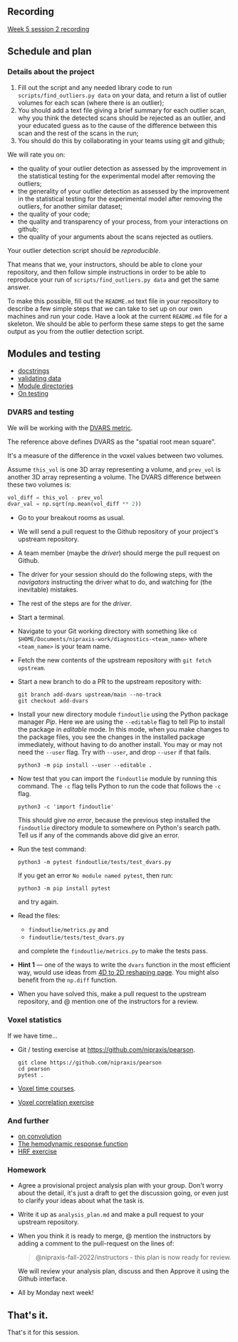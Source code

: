 ## Recording

[Week 5 session 2 recording](https://us06web.zoom.us/rec/share/6cBPJSNM-ro1jMn3euhV7krpH9E_Ao640b3MBcM7lg9gko7UamUaRQs_dupquddI.-vIh2nQXSLpbuYaM)

## Schedule and plan

### Details about the project

1. Fill out the script and any needed library code to run
   `scripts/find_outliers.py data` on your data, and return a list of
   outlier volumes for each scan (where there is an outlier);
2. You should add a text file giving a brief summary for each outlier scan,
   why you think the detected scans should be rejected as an outlier, and your
   educated guess as to the cause of the difference between this scan and the
   rest of the scans in the run;
3. You should do this by collaborating in your teams using git and github;

We will rate you on:

* the quality of your outlier detection as assessed by the improvement in the
  statistical testing for the experimental model after removing the outliers;
* the generality of your outlier detection as assessed by the improvement in
  the statistical testing for the experimental model after removing the
  outliers, for another similar dataset;
* the quality of your code;
* the quality and transparency of your process, from your interactions on
  github;
* the quality of your arguments about the scans rejected as outliers.

Your outlier detection script should be *reproducible*.

That means that we, your instructors, should be able to clone your repository,
and then follow simple instructions in order to be able to reproduce your run
of `scripts/find_outliers.py data` and get the same answer.

To make this possible, fill out the `README.md` text file in your repository
to describe a few simple steps that we can take to set up on our own machines
and run your code.  Have a look at the current `README.md` file for a
skeleton.  We should be able to perform these same steps to get the same
output as you from the outlier detection script.

## Modules and testing

* [docstrings](https://textbook.nipraxis.org/docstrings)
* [validating data](https://textbook.nipraxis.org/validating_data)
* [Module directories](https://textbook.nipraxis.org/module_directories.html)
* [On testing](https://textbook.nipraxis.org/on_testing)

### DVARS and testing

We will be working with the [DVARS
metric](https://www.ncbi.nlm.nih.gov/pmc/articles/PMC5915574/).

The reference above defines DVARS as the "spatial root mean square".

It's a measure of the difference in the voxel values between two volumes.

Assume `this_vol` is one 3D array representing a volume, and `prev_vol` is
another 3D array representing a volume.  The DVARS difference between these two
volumes is:

```python
vol_diff = this_vol - prev_vol
dvar_val = np.sqrt(np.mean(vol_diff ** 2))
```

* Go to your breakout rooms as usual.
* We will send a pull request to the Github repository of your project's
  upstream repository.
* A team member (maybe the *driver*) should merge the pull request on Github.
* The driver for your session should do the following steps, with the
  *navigators* instructing the driver what to do, and watching for (the
  inevitable) mistakes.
* The rest of the steps are for the *driver*.
* Start a terminal.
* Navigate to your Git working directory with something like `cd
  $HOME/Documents/nipraxis-work/diagnostics-<team_name>` where `<team_name>` is
  your team name.
* Fetch the new contents of the upstream repository with `git fetch upstream`.
*   Start a new branch to do a PR to the upstream repository with:

    ```
    git branch add-dvars upstream/main --no-track
    git checkout add-dvars
    ```
*   Install your new directory module `findoutlie` using the Python package
    manager *Pip*.  Here we are using the `--editable` flag to tell Pip to
    install the package in *editable* mode.  In this mode, when you make
    changes to the package files, you see the changes in the installed package
    immediately, without having to do another install.  You may or may not need
    the `--user` flag.  Try with `--user`, and drop `--user` if that fails.

    ```
    python3 -m pip install --user --editable .
    ```

*   Now test that you can import the `findoutlie` module by running this
    command.  The `-c` flag tells Python to run the code that follows the `-c`
    flag.

    ```
    python3 -c 'import findoutlie'
    ```

    This should give *no error*, because the previous step installed the
    `findoutlie` directory module to somewhere on Python's search path. Tell us
    if any of the commands above did give an error.

*   Run the test command:

    ```
    python3 -m pytest findoutlie/tests/test_dvars.py
    ```

    If you get an error `No module named pytest`, then run:

    ```
    python3 -m pip install pytest
    ```

    and try again.

*   Read the files:

    * `findoutlie/metrics.py` and
    * `findoutlie/tests/test_dvars.py`

    and complete the `findoutlie/metrics.py` to make the tests pass.

* **Hint 1** — one of the ways to write the `dvars` function in the most
  efficient way, would use ideas from [4D to 2D reshaping
  page](https://textbook.nipraxis.org/reshape_and_4d.html). You might also
  benefit from the `np.diff` function.

* When you have solved this, make a pull request to the upstream repository,
  and @ mention one of the instructors for a review.

### Voxel statistics

If we have time...

*   Git / testing exercise at <https://github.com/nipraxis/pearson>.

    ```
    git clone https://github.com/nipraxis/pearson
    cd pearson
    pytest .
    ```

* [Voxel time courses](https://textbook.nipraxis.org/voxel_time_courses).
* [Voxel correlation
  exercise](https://hub.nipraxis.org/hub/user-redirect/git-pull?repo=https%3A//github.com/nipraxis/voxel_correlation&subPath=voxel_correlation.ipynb)

### And further

* [on convolution](https://textbook.nipraxis.org/on_convolution)
* [The hemodynamic response
  function](https://textbook.nipraxis.org/convolution_background)
* [HRF
  exercise](https://hub.nipraxis.org/hub/user-redirect/git-pull?repo=https%3A//github.com/nipraxis/make_hrf&subPath=make_hrf.ipynb)

### Homework

* Agree a provisional project analysis plan with your group.  Don't worry about
  the detail, it's just a draft to get the discussion going, or even just to
  clarify your ideas about what the task is.
* Write it up as `analysis_plan.md` and make a pull request to your upstream repository.
*   When you think it is ready to merge, @ mention the instructors by
    adding a comment to the pull-request on the lines of:

    > @nipraxis-fall-2022/instructors - this plan is now ready for review.

    We will review your analysis plan, discuss and then Approve it using the
    Github interface.

* All by Monday next week!

## That's it.

That's it for this session.
